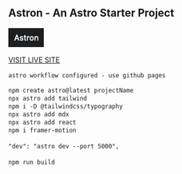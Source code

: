 ## Astron - An Astro Starter Project


![PREVIEW](/public/imgs/logo.png)

[VISIT LIVE SITE](https://mattheweq.com/astron/)




```
astro workflow configured - use github pages
```





```
npm create astro@latest projectName
npx astro add tailwind
npm i -D @tailwindcss/typography
npx astro add mdx
npx astro add react
npm i framer-motion

"dev": "astro dev --port 5000",

npm run build
```


